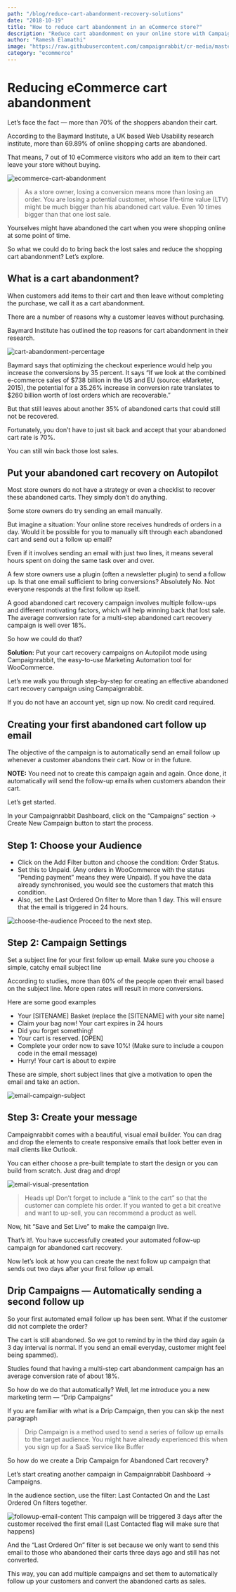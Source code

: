 ```yaml
---
path: "/blog/reduce-cart-abandonment-recovery-solutions"
date: "2018-10-19"
title: "How to reduce cart abandonment in an eCommerce store?"
description: "Reduce cart abandonment on your online store with CampaignRabbit's solution. Decrease abandonment and recover your potential customers today with these tactics."
author: "Ramesh Elamathi"
image: "https://raw.githubusercontent.com/campaignrabbit/cr-media/master/images/blog/reduce-cart-abandonment-recovery-solutions/eCommerce-cart-abandonment-solution.png"
category: "ecommerce"
---
```

# Reducing eCommerce cart abandonment

Let’s face the fact — more than 70% of the shoppers abandon their cart.

According to the Baymard Institute, a UK based Web Usability research institute, more than <link-text url="https://baymard.com/lists/cart-abandonment-rate" target="_blank" rel="noopener nofollow">69.89% of online shopping carts are abandoned.</link-text>

That means, 7 out of 10 eCommerce visitors who add an item to their cart leave your store without buying.

![ecommerce-cart-abandonment](https://raw.githubusercontent.com/campaignrabbit/cr-media/master/images/blog/reduce-cart-abandonment-recovery-solutions/eCommerce-cart-abandonment-solution.png)

> As a store owner, losing a conversion means more than losing an order. You are losing a potential customer, whose life-time value (LTV) might be much bigger than his abandoned cart value. Even 10 times bigger than that one lost sale.

Yourselves might have abandoned the cart when you were shopping online at some point of time.

So what we could do to bring back the lost sales and reduce the shopping cart abandonment? Let’s explore.

## What is a cart abandonment?

When customers add items to their cart and then leave without completing the purchase, we call it as a cart abandonment.

There are a number of reasons why a customer leaves without purchasing.

Baymard Institute has outlined the top reasons for cart abandonment in their research.

![cart-abandonment-percentage](https://raw.githubusercontent.com/campaignrabbit/cr-media/master/images/blog/reduce-cart-abandonment-recovery-solutions/Baymard-Institute.png)

Baymard says that optimizing the checkout experience would help you increase the conversions by 35 percent. It says “If we look at the combined e-commerce sales of $738 billion in the US and EU (source: eMarketer, 2015), the potential for a 35.26% increase in conversion rate translates to $260 billion worth of lost orders which are recoverable.”

But that still leaves about another 35% of abandoned carts that could still not be recovered.

Fortunately, you don’t have to just sit back and accept that your abandoned cart rate is 70%.

You can still win back those lost sales.
## Put your abandoned cart recovery on Autopilot

Most store owners do not have a strategy or even a checklist to recover these abandoned carts. They simply don’t do anything.

Some store owners do try sending an email manually.

But imagine a situation: Your online store receives hundreds of orders in a day. Would it be possible for you to manually sift through each abandoned cart and send out a follow up email?

Even if it involves sending an email with just two lines, it means several hours spent on doing the same task over and over.

A few store owners use a plugin (often a newsletter plugin) to send a follow up. Is that one email sufficient to bring conversions? Absolutely No.
Not everyone responds at the first follow up itself.

A good abandoned cart recovery campaign involves multiple follow-ups and different motivating factors, which will help winning back that lost sale. The average conversion rate for a multi-step abandoned cart recovery campaign is well over 18%.

So how we could do that?

**Solution:** Put your cart recovery campaigns on Autopilot mode using <link-text url="https://www.campaignrabbit.com/" target="_blank" rel="noopener">Campaignrabbit</link-text>, the easy-to-use Marketing Automation tool for WooCommerce.

Let’s me walk you through step-by-step for creating an effective abandoned cart recovery campaign using <link-text url="https://www.campaignrabbit.com/" target="_blank" rel="noopener">Campaignrabbit.</link-text>

If you do not have an account yet, <link-text url="https://app.campaignrabbit.com/register" target="_blank" rel="noopener">sign up now.</link-text> No credit card required.
## Creating your first abandoned cart follow up email

The objective of the campaign is to automatically send an email follow up whenever a customer abandons their cart. Now or in the future.

**NOTE:** You need not to create this campaign again and again. Once done, it automatically will send the follow-up emails when customers abandon their cart.

Let’s get started.

In your Campaignrabbit Dashboard, click on the “Campaigns” section -> Create New Campaign button to start the process.
## Step 1: Choose your Audience
* Click on the Add Filter button and choose the condition: Order Status.
* Set this to Unpaid. (Any orders in WooCommerce with the status “Pending payment” means they were Unpaid). If you have the data already synchronised, you would see the customers that match this condition.
* Also, set the Last Ordered On filter to More than 1 day. This will ensure that the email is triggered in 24 hours.

![choose-the-audience](https://raw.githubusercontent.com/campaignrabbit/cr-media/master/images/blog/reduce-cart-abandonment-recovery-solutions/1-Choose-the-Audience.png)
Proceed to the next step.
## Step 2: Campaign Settings

Set a subject line for your first follow up email. Make sure you choose a simple, catchy email subject line

According to studies, more than 60% of the people open their email based on the subject line. More open rates will result in more conversions.

Here are some good examples
* Your [SITENAME] Basket (replace the [SITENAME] with your site name]
* Claim your bag now! Your cart expires in 24 hours
* Did you forget something!
* Your cart is reserved. [OPEN]
* Complete your order now to save 10%! (Make sure to include a coupon code in the email message)
* Hurry! Your cart is about to expire

These are simple, short subject lines that give a motivation to open the email and take an action.

![email-campaign-subject](https://raw.githubusercontent.com/campaignrabbit/cr-media/master/images/blog/reduce-cart-abandonment-recovery-solutions/2-Email-Campaign-Subject.png)

## Step 3: Create your message

Campaignrabbit comes with a beautiful, visual email builder. You can drag and drop the elements to create responsive emails that look better even in mail clients like Outlook.

You can either choose a pre-built template to start the design or you can build from scratch. Just drag and drop!

![email-visual-presentation](https://raw.githubusercontent.com/campaignrabbit/cr-media/master/images/blog/reduce-cart-abandonment-recovery-solutions/3-create-message-using-visual-email-builder.png)

> Heads up! Don’t forget to include a “link to the cart” so that the customer can complete his order.
If you wanted to get a bit creative and want to up-sell, you can recommend a product as well.

Now, hit “Save and Set Live” to make the campaign live.

That’s it!. You have successfully created your automated follow-up campaign for abandoned cart recovery.

Now let’s look at how you can create the next follow up campaign that sends out two days after your first follow up email.

## Drip Campaigns — Automatically sending a second follow up

So your first automated email follow up has been sent. What if the customer did not complete the order?

The cart is still abandoned. So we got to remind by in the third day again (a 3 day interval is normal. If you send an email everyday, customer might feel being spammed).

Studies found that having a multi-step cart abandonment campaign has an average conversion rate of about 18%.

So how do we do that automatically? Well, let me introduce you a new marketing term — “Drip Campaigns”

If you are familiar with what is a Drip Campaign, then you can skip the next paragraph

> Drip Campaign is a method used to send a series of follow up emails to the target audience. You might have already experienced this when you sign up for a SaaS service like Buffer

So how do we create a Drip Campaign for Abandoned Cart recovery?

Let’s start creating another campaign in Campaignrabbit Dashboard -> Campaigns.

In the audience section, use the filter: Last Contacted On and the Last Ordered On filters together.

![followup-email-content](https://raw.githubusercontent.com/campaignrabbit/cr-media/master/images/blog/reduce-cart-abandonment-recovery-solutions/4-Second-Follow-up-Email.png)
This campaign will be triggered 3 days after the customer received the first email (Last Contacted flag will make sure that happens)

And the “Last Ordered On” filter is set because we only want to send this email to those who abandoned their carts three days ago and still has not converted.

This way, you can add multiple campaigns and set them to automatically follow up your customers and convert the abandoned carts as sales.

